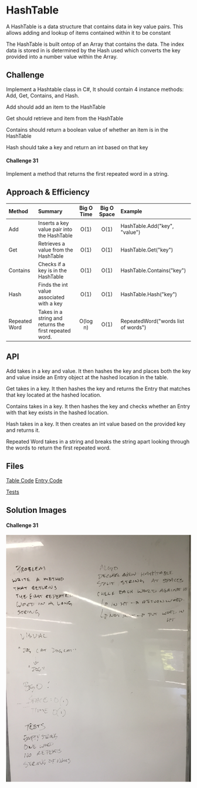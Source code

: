 # HashTable
A HashTable is a data structure that contains data in key value pairs. This allows adding and lookup of items contained within it to be constant

The HashTable is built ontop of an Array that contains the data. The index data is stored in is determined by the Hash used which converts the key provided into a number value within the Array.

## Challenge
Implement a Hashtable class in C#, It should contain 4 instance methods: Add, Get, Contains, and Hash.

Add should add an item to the HashTable

Get should retrieve and item from the HashTable

Contains should return a boolean value of whether an item is in the HashTable

Hash should take a key and return an int based on that key

#### Challenge 31

Implement a method that returns the first repeated word in a string.

## Approach & Efficiency

| Method | Summary | Big O Time | Big O Space | Example | 
| :----------- | :----------- | :-------------: | :-------------: | :----------- |
| Add | Inserts a key value pair into the HashTable | O(1) | O(1) | HashTable.Add("key", "value") |
| Get | Retrieves a value from the HashTable | O(1) | O(1) | HashTable.Get("key") |
| Contains | Checks if a key is in the HashTable | O(1) | O(1) | HashTable.Contains("key") |
| Hash | Finds the int value associated with a key | O(1) | O(1) | HashTable.Hash("key") |
| Repeated Word | Takes in a string and returns the first repeated word. | O(log n) | O(1) | RepeatedWord("words list of words") |

## API

Add takes in a key and value. It then hashes the key and places both the key and value inside an Entry object at the hashed location in the table.

Get takes in a key. It then hashes the key and returns the Entry that matches that key located at the hashed location.

Contains takes in a key. It then hashes the key and checks whether an Entry with that key exists in the hashed location.

Hash takes in a key. It then creates an int value based on the provided key and returns it.

Repeated Word takes in a string and breaks the string apart looking through the words to return the first repeated word.

## Files

[Table Code](./Hashtable/Classes/Table.cs)
[Entry Code](./Hashtable/Classes/Entry.cs)

[Tests](./HashtableTests/UnitTest1.cs)


## Solution Images

#### Challenge 31

![Challenge 31](./Assets/Challenge31.JPG)